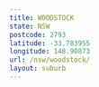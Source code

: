 ```yaml
---
title: WOODSTOCK
state: NSW
postcode: 2793
latitude: -33.783955
longitude: 148.90873
url: /nsw/woodstock/
layout: suburb
---
```

